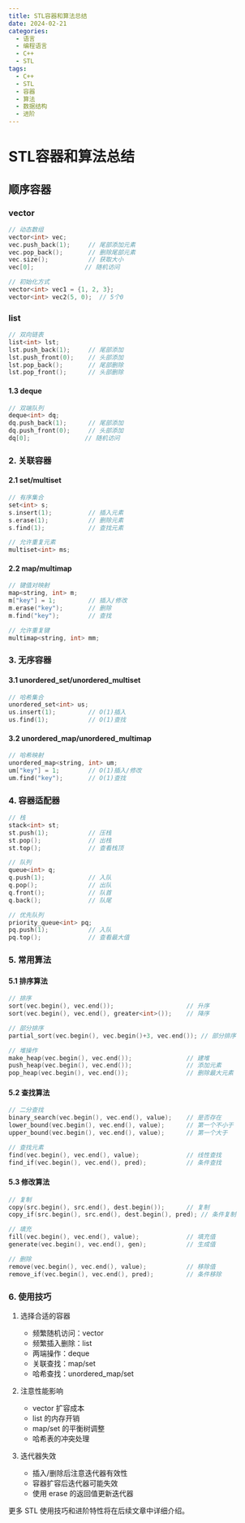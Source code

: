 ```yaml
---
title: STL容器和算法总结
date: 2024-02-21
categories:
  - 语言
  - 编程语言
  - C++
  - STL
tags:
  - C++
  - STL
  - 容器
  - 算法
  - 数据结构
  - 进阶
---
```


# STL容器和算法总结

## 顺序容器

### vector
```cpp
// 动态数组
vector<int> vec;
vec.push_back(1);     // 尾部添加元素
vec.pop_back();       // 删除尾部元素
vec.size();           // 获取大小
vec[0];              // 随机访问

// 初始化方式
vector<int> vec1 = {1, 2, 3};
vector<int> vec2(5, 0);  // 5个0
```

### list
```cpp
// 双向链表
list<int> lst;
lst.push_back(1);     // 尾部添加
lst.push_front(0);    // 头部添加
lst.pop_back();       // 尾部删除
lst.pop_front();      // 头部删除
```

#### 1.3 deque
```cpp
// 双端队列
deque<int> dq;
dq.push_back(1);      // 尾部添加
dq.push_front(0);     // 头部添加
dq[0];               // 随机访问
```

### 2. 关联容器

#### 2.1 set/multiset
```cpp
// 有序集合
set<int> s;
s.insert(1);          // 插入元素
s.erase(1);           // 删除元素
s.find(1);            // 查找元素

// 允许重复元素
multiset<int> ms;
```

#### 2.2 map/multimap
```cpp
// 键值对映射
map<string, int> m;
m["key"] = 1;         // 插入/修改
m.erase("key");       // 删除
m.find("key");        // 查找

// 允许重复键
multimap<string, int> mm;
```

### 3. 无序容器

#### 3.1 unordered_set/unordered_multiset
```cpp
// 哈希集合
unordered_set<int> us;
us.insert(1);         // O(1)插入
us.find(1);           // O(1)查找
```

#### 3.2 unordered_map/unordered_multimap
```cpp
// 哈希映射
unordered_map<string, int> um;
um["key"] = 1;        // O(1)插入/修改
um.find("key");       // O(1)查找
```

### 4. 容器适配器

```cpp
// 栈
stack<int> st;
st.push(1);           // 压栈
st.pop();             // 出栈
st.top();             // 查看栈顶

// 队列
queue<int> q;
q.push(1);            // 入队
q.pop();              // 出队
q.front();            // 队首
q.back();             // 队尾

// 优先队列
priority_queue<int> pq;
pq.push(1);           // 入队
pq.top();             // 查看最大值
```

### 5. 常用算法

#### 5.1 排序算法
```cpp
// 排序
sort(vec.begin(), vec.end());                    // 升序
sort(vec.begin(), vec.end(), greater<int>());    // 降序

// 部分排序
partial_sort(vec.begin(), vec.begin()+3, vec.end()); // 部分排序

// 堆操作
make_heap(vec.begin(), vec.end());               // 建堆
push_heap(vec.begin(), vec.end());               // 添加元素
pop_heap(vec.begin(), vec.end());                // 删除最大元素
```

#### 5.2 查找算法
```cpp
// 二分查找
binary_search(vec.begin(), vec.end(), value);    // 是否存在
lower_bound(vec.begin(), vec.end(), value);      // 第一个不小于
upper_bound(vec.begin(), vec.end(), value);      // 第一个大于

// 查找元素
find(vec.begin(), vec.end(), value);             // 线性查找
find_if(vec.begin(), vec.end(), pred);           // 条件查找
```

#### 5.3 修改算法
```cpp
// 复制
copy(src.begin(), src.end(), dest.begin());      // 复制
copy_if(src.begin(), src.end(), dest.begin(), pred); // 条件复制

// 填充
fill(vec.begin(), vec.end(), value);             // 填充值
generate(vec.begin(), vec.end(), gen);           // 生成值

// 删除
remove(vec.begin(), vec.end(), value);           // 移除值
remove_if(vec.begin(), vec.end(), pred);         // 条件移除
```

### 6. 使用技巧

1. 选择合适的容器
   - 频繁随机访问：vector
   - 频繁插入删除：list
   - 两端操作：deque
   - 关联查找：map/set
   - 哈希查找：unordered_map/set

2. 注意性能影响
   - vector 扩容成本
   - list 的内存开销
   - map/set 的平衡树调整
   - 哈希表的冲突处理

3. 迭代器失效
   - 插入/删除后注意迭代器有效性
   - 容器扩容后迭代器可能失效
   - 使用 erase 的返回值更新迭代器

更多 STL 使用技巧和进阶特性将在后续文章中详细介绍。
